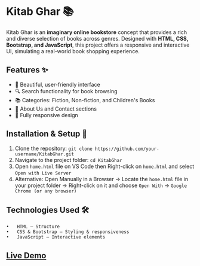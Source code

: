 # Kitab Ghar 📚  

Kitab Ghar is an **imaginary online bookstore** concept that provides a rich and diverse selection of books across genres. Designed with **HTML, CSS, Bootstrap, and JavaScript**, this project offers a responsive and interactive UI, simulating a real-world book shopping experience.  

## Features ✨  

- 📖 Beautiful, user-friendly interface  
- 🔍 Search functionality for book browsing  
- 📚 Categories: Fiction, Non-fiction, and Children's Books  
- 🏬 About Us and Contact sections  
- 📱 Fully responsive design  

## Installation & Setup 🚀  

1. Clone the repository: `git clone https://github.com/your-username/KitabGhar.git`
2. Navigate to the project folder: `cd KitabGhar`
3. Open `home.html` file on VS Code then Right-click on `home.html` and select `Open with Live Server`
4. Alternative: Open Manually in a Browser → Locate the `home.html` file in your project folder → Right-click on it and choose `Open With` → `Google Chrome (or any browser)`

## Technologies Used 🛠️
```
•	HTML – Structure
•	CSS & Bootstrap – Styling & responsiveness
•	JavaScript – Interactive elements
```

## [Live Demo](https://kitabokaghar.netlify.app)
